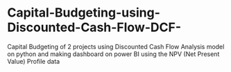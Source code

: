 # Capital-Budgeting-using-Discounted-Cash-Flow-DCF-
Capital Budgeting of 2 projects using Discounted Cash Flow Analysis model on python and making dashboard on power BI using the NPV (Net Present Value) Profile data
